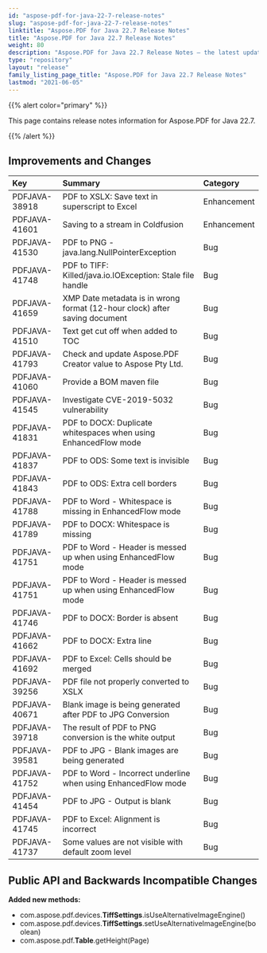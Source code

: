 ```yaml
---
id: "aspose-pdf-for-java-22-7-release-notes"
slug: "aspose-pdf-for-java-22-7-release-notes"
linktitle: "Aspose.PDF for Java 22.7 Release Notes"
title: "Aspose.PDF for Java 22.7 Release Notes"
weight: 80
description: "Aspose.PDF for Java 22.7 Release Notes – the latest updates and fixes."
type: "repository"
layout: "release"
family_listing_page_title: "Aspose.PDF for Java 22.7 Release Notes"
lastmod: "2021-06-05"
---
```


{{% alert color="primary" %}}

This page contains release notes information for Aspose.PDF for Java 22.7.

{{% /alert %}}
## **Improvements and Changes**

|**Key**|**Summary**|**Category**|
| :- | :- | :- |
|PDFJAVA-38918|PDF to XSLX: Save text in superscript to Excel|Enhancement|
|PDFJAVA-41601|Saving to a stream in Coldfusion|Enhancement|
|PDFJAVA-41530|PDF to PNG - java.lang.NullPointerException|Bug|
|PDFJAVA-41748|PDF to TIFF: Killed/java.io.IOException: Stale file handle|Bug|
|PDFJAVA-41659|XMP Date metadata is in wrong format (12-hour clock) after saving document|Bug|
|PDFJAVA-41510|Text get cut off when added to TOC|Bug|
|PDFJAVA-41793|Check and update Aspose.PDF Creator value to Aspose Pty Ltd.|Bug|
|PDFJAVA-41060|Provide a BOM maven file|Bug|
|PDFJAVA-41545|Investigate CVE-2019-5032 vulnerability|Bug|
|PDFJAVA-41831|PDF to DOCX: Duplicate whitespaces when using EnhancedFlow mode|Bug|
|PDFJAVA-41837|PDF to ODS: Some text is invisible|Bug|
|PDFJAVA-41843|PDF to ODS: Extra cell borders|Bug|
|PDFJAVA-41788|PDF to Word - Whitespace is missing in EnhancedFlow mode|Bug|
|PDFJAVA-41789|PDF to DOCX: Whitespace is missing|Bug|
|PDFJAVA-41751|PDF to Word - Header is messed up when using EnhancedFlow mode|Bug|
|PDFJAVA-41751|PDF to Word - Header is messed up when using EnhancedFlow mode|Bug|
|PDFJAVA-41746|PDF to DOCX: Border is absent|Bug|
|PDFJAVA-41662|PDF to DOCX: Extra line|Bug|
|PDFJAVA-41692|PDF to Excel: Cells should be merged|Bug|
|PDFJAVA-39256|PDF file not properly converted to XSLX|Bug|
|PDFJAVA-40671|Blank image is being generated after PDF to JPG Conversion|Bug|
|PDFJAVA-39718|The result of PDF to PNG conversion is the white output|Bug|
|PDFJAVA-39581|PDF to JPG - Blank images are being generated|Bug|
|PDFJAVA-41752|PDF to Word - Incorrect underline when using EnhancedFlow mode|Bug|
|PDFJAVA-41454|PDF to JPG - Output is blank|Bug|
|PDFJAVA-41745|PDF to Excel: Alignment is incorrect|Bug|
|PDFJAVA-41737|Some values are not visible with default zoom level|Bug|


## **Public API and Backwards Incompatible Changes**




**Added new  methods:**

- com.aspose.pdf.devices.**TiffSettings**.isUseAlternativeImageEngine()
- com.aspose.pdf.devices.**TiffSettings**.setUseAlternativeImageEngine(boolean)
- com.aspose.pdf.**Table**.getHeight(Page)





